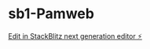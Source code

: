 # sb1-Pamweb

[Edit in StackBlitz next generation editor ⚡️](https://stackblitz.com/~/github.com/drmas001/sb1-Pamweb)